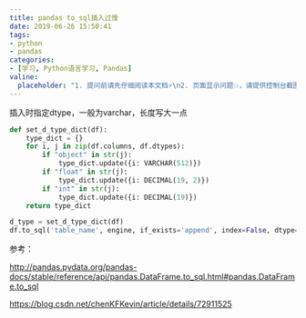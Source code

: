 ```yaml
---
title: pandas to_sql插入过慢
date: 2019-06-26 15:50:41
tags:
- python
- pandas
categories:
- [学习, Python语言学习, Pandas]
valine:
  placeholder: "1. 提问前请先仔细阅读本文档⚡\n2. 页面显示问题💥，请提供控制台截图📸或者您的测试网址\n3. 其他任何报错💣，请提供详细描述和截图📸，祝食用愉快💪"
---
```


插入时指定dtype，一般为varchar，长度写大一点

```python
def set_d_type_dict(df):
    type_dict = {}
    for i, j in zip(df.columns, df.dtypes):
        if "object" in str(j):
            type_dict.update({i: VARCHAR(512)})
        if "float" in str(j):
            type_dict.update({i: DECIMAL(19, 2)})
        if "int" in str(j):
            type_dict.update({i: DECIMAL(19)})
    return type_dict
```

```python
d_type = set_d_type_dict(df)
df.to_sql('table_name', engine, if_exists='append', index=False, dtype=d_type)
```

参考：

http://pandas.pydata.org/pandas-docs/stable/reference/api/pandas.DataFrame.to_sql.html#pandas.DataFrame.to_sql

https://blog.csdn.net/chenKFKevin/article/details/72911525


